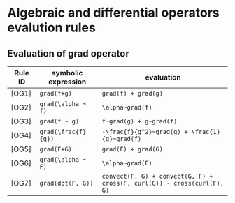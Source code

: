 # Algebraic and differential operators evalution rules

## Evaluation of grad operator 

Rule ID | symbolic expression | evaluation 
--- | --- | ---
[OG1] | `grad(f+g)` | `grad(f) + grad(g)` 
[OG2] | `grad(\alpha ~ f)` | `\alpha~grad(f)` 
[OG3] | `grad(f ~ g)` | `f~grad(g) + g~grad(f)` 
[OG4] | `grad(\frac{f}{g})` | `-\frac{f}{g^2}~grad(g) + \frac{1}{g}~grad(f)` 
[OG5] | `grad(F+G)` | `grad(F) + grad(G)` 
[OG6] | `grad(\alpha ~ F)` | `\alpha~grad(F)` 
[OG7] | `grad(dot(F, G))` | `convect(F, G) + convect(G, F) + cross(F, curl(G)) - cross(curl(F), G)` 

